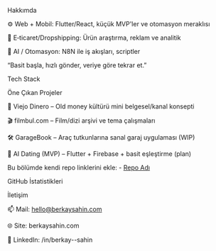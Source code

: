 Hakkımda

⚙️ Web + Mobil: Flutter/React, küçük MVP'ler ve otomasyon meraklısı

🛒 E‑ticaret/Dropshipping: Ürün araştırma, reklam ve analitik

🧠 AI / Otomasyon: N8N ile iş akışları, scriptler

“Basit başla, hızlı gönder, veriye göre tekrar et.”

Tech Stack

Öne Çıkan Projeler

🚀 Viejo Dinero – Old money kültürü mini belgesel/kanal konsepti

🎬 filmbul.com – Film/dizi arşivi ve tema çalışmaları

🛠️ GarageBook – Araç tutkunlarına sanal garaj uygulaması (WIP)

💬 AI Dating (MVP) – Flutter + Firebase + basit eşleştirme (plan)

Bu bölümde kendi repo linklerini ekle: - [Repo Adı](https://github.com/<kullanici>/<repo>)

GitHub İstatistikleri

İletişim

📫 Mail: hello@berkaysahin.com

🌐 Site: berkaysahin.com

💼 LinkedIn: /in/berkay--sahin
